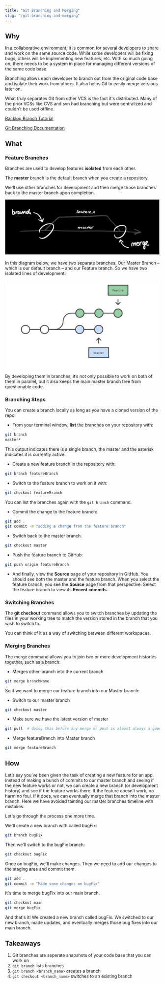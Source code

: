 ```yaml
---
title: "Git Branching and Merging"
slug: "/git-branching-and-merging"
---
```


<!-- Lecture Video

<video width="100%" height="auto" controls  poster="">
  <source src="" type="video/mp4" />
</video>

--- -->

## Why

In a collaborative environment, it is common for several developers to share and work on the same source code. While some developers will be fixing bugs, others will be implementing new features, etc. With so much going on, there needs to be a system in place for managing different versions of the same code base.

Branching allows each developer to branch out from the original code base and isolate their work from others. It also helps Git to easily merge versions later on.

What truly separates Git from other VCS is the fact it's distributed. Many of the prior VCSs like CVS and svn had branching but were centralized and couldn't be used offline.

[Backlog Branch Tutorial](https://backlog.com/git-tutorial/using-branches/)

[Git Branching Documentation](https://git-scm.com/book/en/v2/Git-Branching-Branches-in-a-Nutshell)

## What

### Feature Branches

Branches are used to develop features **isolated** from each other.

The **master** branch is the default branch when you create a repository.

We'll use other branches for development and then merge those branches back to the master branch upon completion.

![alt_text](../assets/lectures/git/git-branching-and-merging1.png)

In this diagram below, we have two separate branches. Our Master Branch – which is our default branch – and our Feature branch. So we have two isolated lines of development:

![alt_text](../assets/lectures/git/git-branching-and-merging2.png)

By developing them in branches, it’s not only possible to work on both of them in parallel, but it also keeps the main master branch free from questionable code.

### Branching Steps

You can create a branch locally as long as you have a cloned version of the repo.

- From your terminal window, **list** the branches on your repository with:

```sh
git branch
master*
```

This output indicates there is a single branch, the master and the asterisk indicates it is currently active.

- Create a new feature branch in the repository with:

```sh
git branch featureBranch
```

- Switch to the feature branch to work on it with:

```sh
git checkout featureBranch
```

You can list the branches again with the `git branch` command.

- Commit the change to the feature branch:

```sh
git add .
git commit -m "adding a change from the feature branch"
```

- Switch back to the master branch.

```sh
git checkout master
```

- Push the feature branch to GitHub:

```sh
git push origin featureBranch
```

- And finally, view the **Source** page of your repository in GitHub. You should see both the master and the feature branch. When you select the feature branch, you see the **Source** page from that perspective. Select the feature branch to view its **Recent commits**.

### Switching Branches

The **git checkout** command allows you to switch branches by updating the files in your working tree to match the version stored in the branch that you wish to switch to.

You can think of it as a way of switching between different workspaces.

### Merging Branches

The merge command allows you to join two or more development histories together, such as a branch:

- Merges other-branch into the current branch

```sh
git merge branchName
```

So if we want to merge our feature branch into our Master branch:

- Switch to our master branch

```sh
git checkout master
```

- Make sure we have the latest version of master

```sh
git pull  # doing this before any merge or push is almost always a good idea
```

- Merge featureBranch into Master branch

```sh
git merge featureBranch
```

## How

Let’s say you’ve been given the task of creating a new feature for an app. Instead of making a bunch of commits to our master branch and seeing if the new feature works or not, we can create a new branch (or development history) and see if the feature works there. If the feature doesn’t work, no harm no foul. If it does, we can eventually merge that branch into the master branch. Here we have avoided tainting our master branches timeline with mistakes.

Let's go through the process one more time.

We'll create a new branch with called bugFix:

```sh
git branch bugFix
```

Then we'll switch to the bugFix branch:

```sh
git checkout bugFix
```

Once on bugFix, we'll make changes. Then we need to add our changes to the staging area and commit them.

```sh
git add .
git commit -m "Made some changes on bugFix"
```

It's time to merge bugFix into our main branch.

```sh
git checkout main
git merge bugFix
```

And that's it! We created a new branch called bugFix. We switched to our new branch, made updates, and eventually merges those bug fixes into our main branch.

## Takeaways

1. Git branches are seperate snapshots of your code base that you can work on
2. `git branch` lists branches
3. `git branch <branch_name>` creates a branch
4. `git checkout <branch_name>` switches to an existing branch
